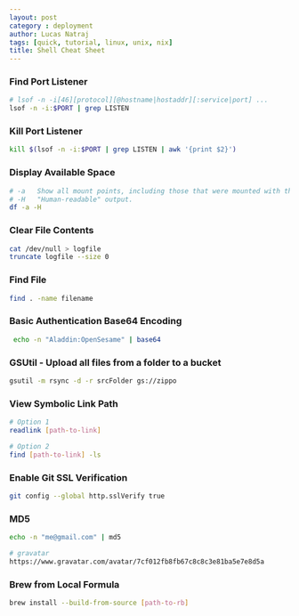 ```yaml
---
layout: post
category : deployment
author: Lucas Natraj
tags: [quick, tutorial, linux, unix, nix]
title: Shell Cheat Sheet
---
```


### Find Port Listener

```bash
# lsof -n -i[46][protocol][@hostname|hostaddr][:service|port] ...
lsof -n -i:$PORT | grep LISTEN
```

### Kill Port Listener

```bash
kill $(lsof -n -i:$PORT | grep LISTEN | awk '{print $2}')
```

### Display Available Space

```bash
# -a   Show all mount points, including those that were mounted with the MNT_IGNORE flag.
# -H   "Human-readable" output.
df -a -H
```

### Clear File Contents

```bash
cat /dev/null > logfile
truncate logfile --size 0
```

### Find File

```bash
find . -name filename
```

### Basic Authentication Base64 Encoding
```bash
 echo -n "Aladdin:OpenSesame" | base64
```

### GSUtil - Upload all files from a folder to a bucket
```bash
gsutil -m rsync -d -r srcFolder gs://zippo
```


### View Symbolic Link Path
```bash
# Option 1
readlink [path-to-link]

# Option 2
find [path-to-link] -ls
```

### Enable Git SSL Verification
```bash
git config --global http.sslVerify true
```

### MD5
```bash
echo -n "me@gmail.com" | md5

# gravatar
https://www.gravatar.com/avatar/7cf012fb8fb67c8c8c3e81ba5e7e8d5a
```

### Brew from Local Formula

```bash
brew install --build-from-source [path-to-rb]
```
